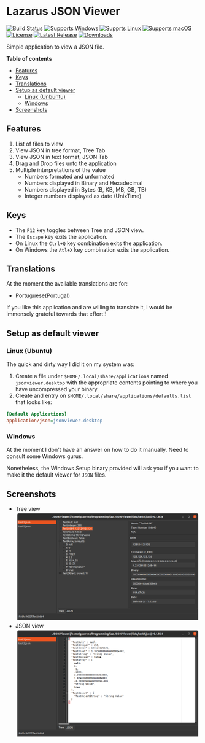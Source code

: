 # Lazarus JSON Viewer

[![Build Status](https://github.com/gcarreno/laz-JSON-Viewer/workflows/build-test/badge.svg?branch=master)](https://github.com/gcarreno/laz-JSON-Viewer/actions)
[![Supports Windows](https://img.shields.io/badge/support-Windows-blue?logo=Windows)](https://github.com/gcarreno/laz-JSON-Viewer/releases/latest)
[![Supprts Linux](https://img.shields.io/badge/support-Linux-yellow?logo=Linux)](https://github.com/gcarreno/laz-JSON-Viewer/releases/latest)
[![Supports macOS](https://img.shields.io/badge/support-macOS-black?logo=macOS)](https://github.com/gcarreno/laz-JSON-Viewer/releases/latest)
[![License](https://img.shields.io/github/license/gcarreno/laz-JSON-Viewer)](https://github.com/gcarreno/laz-JSON-Viewer/blob/master/LICENSE)
[![Latest Release](https://img.shields.io/github/v/release/gcarreno/laz-JSON-Viewer?label=latest%20release)](https://github.com/gcarreno/laz-JSON-Viewer/releases/latest)
[![Downloads](https://img.shields.io/github/downloads/gcarreno/laz-JSON-Viewer/total)](https://github.com/gcarreno/laz-JSON-Viewer/releases)

Simple application to view a JSON file.

**Table of contents**

- [Features](#features)
- [Keys](#keys)
- [Translations](#translations)
- [Setup as default viewer](#setup-as-default-viewer)
  - [Linux (Unbuntu)](#linux-ubuntu)
  - [Windows](#windows)
- [Screenshots](#screenshots)

## Features

1. List of files to view
2. View JSON in tree format, Tree Tab
3. View JSON in text format, JSON Tab
4. Drag and Drop files unto the application
5. Multiple interpretations of the value
    - Numbers formated and unformated
    - Numbers displayed in Binary and Hexadecimal
    - Numbers displayed in Bytes (B, KB, MB, GB, TB)
    - Integer numbers displayed as date (UnixTime)

## Keys

- The `F12` key toggles between Tree and JSON view.
- The `Escape` key exits the application.
- On Linux the `Ctrl+Q` key combination exits the application.
- On Windows the `Atl+X` key combination exits the application.

## Translations

At the moment the available translations are for:
- Portuguese(Portugal)

If you like this application and are willing to translate it, I would be immensely grateful towards that effort!!

## Setup as default viewer

### Linux (Ubuntu)

The quick and dirty way I did it on my system was:

1. Create a file under `$HOME/.local/share/applications` named `jsonviewer.desktop` with the appropriate contents pointing to where you have uncompressed your binary.
2. Create and entry on `$HOME/.local/share/applications/defaults.list` that looks like:

```ini
[Default Applications]
application/json=jsonviewer.desktop
```

### Windows

At the moment I don't have an answer on how to do it manually. Need to consult some Windows gurus.

Nonetheless, the Windows Setup binary provided will ask you if you want to make it the default viewer for `JSON` files.

## Screenshots
- Tree view
![Picture1](images/lazjsonviewer-linux-tree.png)
- JSON view
![Picture2](images/lazjsonviewer-linux-json.png)
